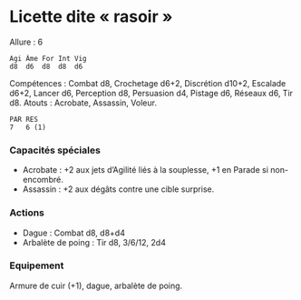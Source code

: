 
# Licette dite « rasoir »

Allure : 6

	Agi	Âme	For	Int	Vig
	d8	d6	d8	d8	d6

Compétences : Combat d8, Crochetage d6+2, Discrétion d10+2, Escalade d6+2, Lancer d6, Perception d8, Persuasion d4, Pistage d6, Réseaux d6, Tir d8.
Atouts : Acrobate, Assassin, Voleur.

	PAR	RES
	7	6 (1)

### Capacités spéciales
- Acrobate : +2 aux jets d’Agilité liés à la souplesse, +1 en Parade si non-encombré.
- Assassin : +2 aux dégâts contre une cible surprise.


### Actions
- Dague : Combat d8, d8+d4
- Arbalète de poing : Tir d8, 3/6/12, 2d4

### Equipement
Armure de cuir (+1), dague, arbalète de poing.
